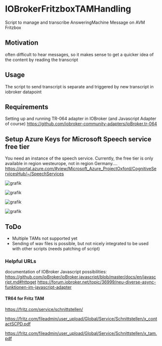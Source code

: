 # IOBrokerFritzboxTAMHandling
Script to manage and transcribe AnsweringMachine Message on AVM Fritzbox

## Motivation

often difficult to hear messages, so it makes sense to get a quicker idea of the content by reading the transcript

## Usage
The script to send transcript is separate and triggered by new transcript in iobroker datapoint

## Requirements
Setting up and running TR-064 adapter in IOBroker (and Javascript Adapter of course)
https://github.com/iobroker-community-adapters/ioBroker.tr-064

## Setup Azure Keys for Microsoft Speech service free tier

You need an instance of the speech service. Currently, the free tier is only available in region westeurope, not in region Germany....
https://portal.azure.com/#view/Microsoft_Azure_ProjectOxford/CognitiveServicesHub/~/SpeechServices 

![grafik](https://github.com/user-attachments/assets/ebe3fd55-9236-42ad-8353-30ddda8faf88)


![grafik](https://github.com/user-attachments/assets/d6714e48-c218-4708-b177-b05946891456)


![grafik](https://github.com/user-attachments/assets/52b479be-0c2e-423d-b68f-a914162497a0)


![grafik](https://github.com/user-attachments/assets/84c357be-1cea-438c-bd23-7fd8e37a9cab)



## ToDo
- Multiple TAMs not supported yet
- Sending of wav files is possible, but not nicely integrated to be used with other scripts (needs patching of script)


### Helpful URLs

documentation of IOBroker Javascript possibilities:
https://github.com/ioBroker/ioBroker.javascript/blob/master/docs/en/javascript.md#httpget
https://forum.iobroker.net/topic/36999/neu-diverse-async-funktionen-im-javascript-adapter

#### TR64 for Fritz TAM

https://fritz.com/service/schnittstellen/

https://fritz.com/fileadmin/user_upload/Global/Service/Schnittstellen/x_contactSCPD.pdf    

https://fritz.com/fileadmin/user_upload/Global/Service/Schnittstellen/x_tam.pdf

